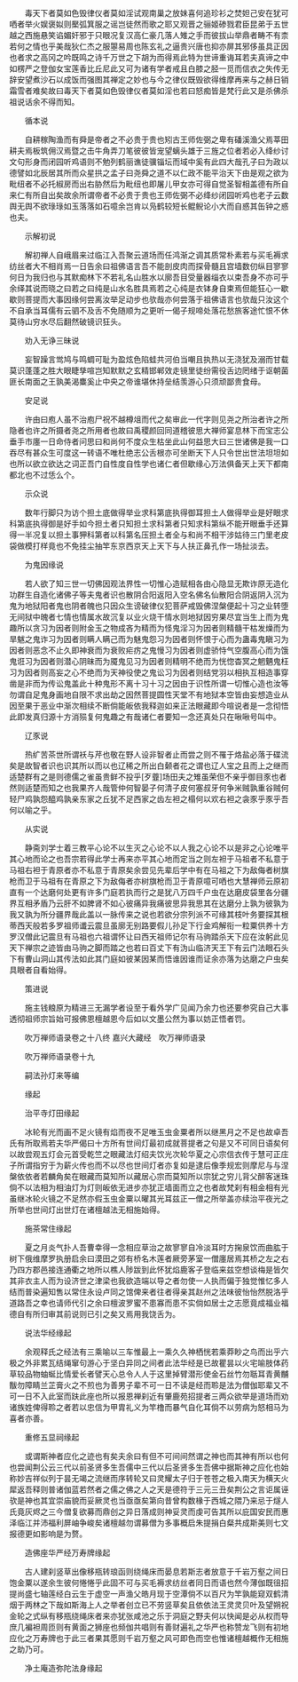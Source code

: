 <!-- { "loadSidebar": true } -->
　　毒天下者莫如色毁律仪者莫如淫试观南巢之放妹喜何追珍衫之焚妲己安在犹可哂者举火娱褒姒则檿弧箕服之谣岂徒然而歌之耶又观晋之骊姬碜戮君臣昆弟于五世越之西施悬笑谄媚奸邪于只眼况复汉高仁豪几落人雉之手而彼拔山举鼎者畴不有柰若何之情也乎美哉狄仁杰之服曌易周也陈玄礼之逼贵兴唐也抑亦屏其邪侈虽具正因也者求之高冈之吟既鸣之诗千万世之下胡为而得焉此特为世谛重诲耳若夫真谛之中如楞严之登伽女宝莲香比丘尼此又可为诸有学者戒且白膝之胫一觅而信衣之失传无辞安望煮沙石以成饭而强图其禅定之妙也与今之律仪既毁欲得维摩再来与之赫日销霜雪者难矣故曰毒天下者莫如色毁律仪者莫如淫也若曰怒痴皆是梵行此又是杀佛杀祖说话余不得而知。

　　循本说

　　自耕稼陶渔而有舜是帝者之不必贵于贵也矧古王师佐弼之卑有磻溪渔父焉莘田耕夫焉板筑佣汉焉暨之击牛角弄刀笔彼彼皆宠望螭头雄于三旌之位者若必入绛纱讨文句形身而闭园听鸡语则不勉列鹤丽谯徒骥锱坛而域中奚有此四大哉孔子曰为政以德譬如北辰居其所而众星拱之孟子曰尧舜之道不以仁政不能平治天下由是观之欲为毗纽者不必托椒房而出右胁然后为毗纽也即屠儿甲女亦可得自觉圣智相盖德有所自来仁有所自出矣故余所谓帝者不必贵于贵也王师佐弼不必绛纱闭园听鸡也老子云数舆无舆不欲琭琭如玉落落如石噫余岂肯以凫鹤较短长鲲鲵论小大而自惑其缶钟之惑也夫。

　　示解初说

　　解初禅人自峨眉来过临江入吾聚云道场而任鸿渐之调其质常朴素若与买毛褥求纺丝者大不相肖焉一日告余曰祖佛语言吾不能剖皮肉而探骨髓且宫墙数仞纵目寥寥何日为我归也与其默痴林下不若礼名山胜水以廓吾目受量器缁衣以束吾身不亦可乎余绎其说而晓之曰若之曰纯是山水名胜具焉若之心纯是衣钵身自束焉但能狂心一歇歇则菩提而大事因缘何尝离汝举足动步也欤哉亦何尝落于祖佛语言也欤哉只汝这个不自承当耳儒有云驷不及舌不免随顺为之更听一偈子规啼处落花愁旅客途忙恨不休莫待山穷水尽后翻然破镜识狂头。

　　劝入无诤三昧说

　　妄智躁言鸴鸠与鸣蜩可耻为盈炫色陷蛙共河伯当嘲且执热以无浇犹及溺而甘载莫识蓬蓬之胜大眼睫孳喧岂知默默之玄精邯郸效走镜里徒纷需役舌边罔绪于讴朝菌匪长南面之王孰美渴麋奚止中央之帝谁堪休持垒结羡游心只须顽鄙贵食母。

　　安足说

　　许由曰庖人虽不治庖尸祝不越樽俎而代之矣审此一代字则见尧之所治者许之所隐者也许之所摄者尧之所用者也故曰禹稷颜回同道稽彼思大禅师宴息林下而宝志公垂手市廛一日命侍者问思曰和尚何不度众生枯坐此山何益思大曰三世诸佛是我一口吞尽有甚众生可度这一转语不唯杜绝志公舌根亦可坐断天下人只令世出世法坦坦如也所以欲立欲达之词正吾门自性度自性学也诸仁者但歇缘心万法俱备天上天下都南都北也不过恁么个。

　　示众说

　　数年行脚只为访个担土底做得举业求科第底执得御耳担土人做得举业是好眼求科第底执得御是好手如今担土者只知担土求科第者只知求科第纵不能开眼垂手还算得一半况复以担土事狎科第者以科第名压担土者全与和尚不相干涉姑待三门里老皮袋做模打样竟也不免挂尘抽竿东京西京天上天下与人扶正鼻孔作一场扯淡去。

　　为鬼因缘说

　　若人欲了知三世一切佛因观法界性一切惟心造赋相各由心隐显无欺诈原无造化功群生自造化诸佛子等夫鬼者识也散阴合阳返阳入空名佛名仙散阳合阴返阴入沉为鬼为地狱阳者鬼也阴者魄也只因众生谤破律仪犯菩萨戒毁佛涅槃便起十习之业转堕无间狱中魄者七情也情属水故沉复以业火烧干情水则地狱因穷果尽宜当生上而为鬼趣所以贪习为因者则附金玉之物成吝为精而为怪鬼淫习为因者则精髓干枯发燥而为旱魃之鬼诈习为因者则瞒人瞒己而为魅鬼怨习为因者则怀恨于心而为蛊毒鬼瞋习为因者则恶念不止久即神衰而为衰败疟疠之鬼慢习为因者则虚骄恃气空腹高心而为饿鬼诳习为因者则潜心阴昧而为魇鬼见习为因者则精明不绝而为恍惚杳冥之魍魉鬼枉习为因者则高妄之心不绝而为天神役使之鬼讼习为因者则结党羽以相执互相造事穿凿是非而为传讼鬼盖此十种鬼形不离十习十习之因由于识性所谓一切惟心造也汝等勿谓自足鬼身画地自限不求出劫之因然菩提圆性天堂不有地狱本空皆由妄想造业从因至果于恶业中渐次相续不断倘能皈依我释迦如来正法眼藏即今喧说者是一念彻悟此即发真归源十方消殒复何鬼趣之有哉诸仁者要知一念还真处只在啾啾号叫中。

　　辽豕说

　　热纩苦茶世所谓袄与芹也敬在野人设非智者止而尝之则不罹于烙盐必落于碟流矣是故智者识也识其所以而以也辽稀之所出白颡者花之谓也辽人宝之且而上之继而适楚群有之是则德儒之雀虽贵鲜不投乎[歹虀]场田夫之雉虽荣但不亲乎御目豕也者然则适楚而知之也我果齐人哉管仲何智晏子何清子皮何塞叔牙何争米贼孰重谷贼何轻尸鸡孰怨醯鸡孰亲东家之丘犹不足西家之齿左袒之榻何以欢右袒之衾豕乎豕乎吾何以喻之乎。

　　从实说

　　静斋刘学士着三教平心论不以生灭之心论不以人我之心论不以是非之心论唯平其心地而论之也吾宗若得此学士再来亦平其心地而定当之则左袒于马祖者不私意于马祖右袒于青原者亦不私意于青原矣余尝见先辈后学中有在马祖之下为敌侮者树旗枪而卫于马祖有在青原之下为敌侮者亦树旗枪而卫于青原噫可哂也大慧禅师云原初直有一个达磨何处更有许多门庭若执而行之是犹八万四千户虫在达磨皮袋里各分疆界互相矛盾乃云肝不如脾肾不如心彼痛异我痛彼思异我思其在达磨分上孰为彼孰为我又孰为所分疆界哉此盖以一脉传来之说也若欲分宗列派不可缘其枝叶务要探其根蒂西天般若多罗祖师谶云震旦虽廓无别路要假儿孙足下行金鸡解衔一粒粟供养十方罗汉僧此记震旦有马祖也六祖谓怀让曰西天祖师记尔有马驹踏杀天下应在汝躬此见天下禅宗之迹皆由马驹之脚而踏之也若曰百丈下有沩山临济天王下有云门法眼石头下有曹山洞山其传法如此其门庭如彼某因某而悟谁因谁而证余亦落为达磨之户虫矣具眼者自看始得。

　　策进说

　　施主钱粮原为精进三无漏学者设至于看外学广见闻乃余力也还要参究自己大事透彻祖师宗旨始可报佛恩檀越恩今后如以文墨公然为事以妨正悟者罚。

　　吹万禅师语录卷之十八终
嘉兴大藏经　吹万禅师语录


　　吹万禅师语录卷十九

　　嗣法孙灯来等编

　　缘起

　　治平寺灯田缘起

　　冰轮有光而画不足火镜有焰而夜不足唯玉虫金粟者所以继黑月之不足也故卓吾氏有所取焉若夫华严偈曰十方所有世间灯最初成就菩提者之句是又不可同日语矣何以故尝观五灯会元首受乾竺之眼藏法灯绍夫饮光次轮华夏之心宗信衣传于慧可正庄子所谓指穷于为薪火传也而不以尽也世间灯者亦复如是逮后像季规宏则摩尼与与涅槃依依者若麟角矣在眼藏而莫知所以藏居心宗而莫知所以宗犹之穷儿背父醉客迷珠倘不以法相为相油灯为灯则皈依无进步亦犹正墙面而立之也者故梵刹有相金相有光虽继冰轮火镜之不足然亦假玉虫金粟以曜其光耳兹正一僧之所举盖亦续治平夜光之所举也世间灯出世灯在诸檀越法无相施始得。

　　施茶常住缘起

　　夏之月炎气扑人吾曹幸得一念相应草治之故寥寥自冷淡耳时方掬泉饮而曲肱于树下俄维摩罗执册启余曰漠田之郊有桥名木莲者厥旁茅室一僧廛居焉其桥之左之右乃四方郡邑接连通衢之地所以樵人陟跋到此怀犹焰鹿客子登临来兹空想谈梅是皆欠其非衣主人而为设济世之津梁也我欲造端以导之者勿使一人执而偏于独觉惟忆多人结而普染遍知售以常住永设卢同之馆俾来者往者得亲其赵州之法味彼怡怡然脱洛乎道路吾之幸也请师代引之余曰檀波罗蜜不患寡而患不实倘如居士之志愿竟成福业福德自有所归审其前说则已引之矣又焉用我饶舌为。

　　说法华经缘起

　　余观释氏之经法有三乘喻以三车惟最上一乘久久神栖恍若乘莽眇之鸟而出乎六极之外非累瓦结绳窜句游心于坚白异同之间者此法华经是已故瞿昙以火宅喻肢体药草较品物蚰蜒比情爱长者譬天心总令人人于这里掉臂潜形使金石丝竹勿聒耳青黄黼黻勿障睛兰芷膏火之不煎也为善男子辈不可一日不读是经而聆是法为僧伽耶辈又不可一日不入此室而趺此座也所以报恩禅刹近有肇鹿苑招提者三两众欲举是道场而劝诸族姓俾得聆之者若以忠信为甲胄礼义为竿橹而暴气自化耳倘不以劳病为怒相马为喜者亦善。

　　重修五显祠缘起

　　或谓斯神者应化之迹也有矣夫余曰有但不可间间然谓之神也而其神有所以也何也尝闻荆公云三代以前圣贤多生吾儒中三代以后圣贤多生吾佛中据斯神之应化也始称妙吉祥似列于昙无竭之流继而序转轮又曰灵耀太子归于苍苍之极入南天为横天火犀返吾释则普诸伽蓝若然者之儒之佛之人之天是德符于三元三丑矣荆公之言讵属诬欤是神也其宜崇庙貌而妥厥灵也当亟亟矣第向昔曾构数椽于西城之隈乃来忌于燧人氏竟灰烬之三今僧复欲募而鼎创之异日落成则神妥灵而虔可告其所以庇国安民而惠泽临江并沛福利屏岫争峻矣诸檀越勿谓募僧为多事概启朱提捐白粲共成斯美则七文报德更如影响是为赘。

　　造佛座华严经万寿牌缘起

　　古人建刹竖草出像移瓶转琅函则绕绳床而晏息若斯志者放意于千岩万壑之间日饱金粟以遂余生彼何惓惓乎此固不可与买毛褥求纺丝者同日而语也然今薄伽既徂招提尚盛七轴莲经白云生于虚空一声渔父皓月现于空潭倘不以百尺为竿孰能窥双鹤清烟于两林之下哉如斯海上人之举者创立已不劳竖草矣且依依法王灵灵贝叶及望朔祝金轮之式纵有移瓶绕绳床者来亦犹张咸池之乐于洞庭之野夫何以快闻是必从权而导庶几褊袒周匝则有黄面之狮座也频伽共唱则有善财遍礼之华严也称赞龙飞则有初地应化之万寿牌也于此三者果其愿则千岩万壑之风可即色而空也惟诸檀越概作无相施之助乃可。

　　净土庵造弥陀法身缘起

